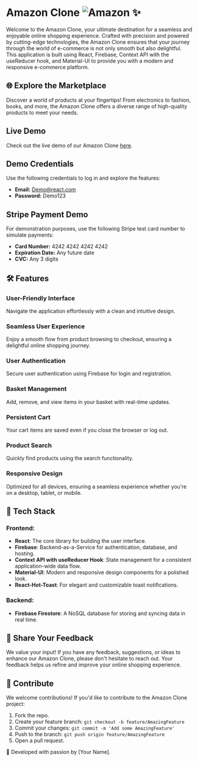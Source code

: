 # Amazon Clone ![Amazon](https://upload.wikimedia.org/wikipedia/commons/thumb/4/4a/Amazon_icon.svg/240px-Amazon_icon.svg.png) ✨

Welcome to the Amazon Clone, your ultimate destination for a seamless and enjoyable online shopping experience. Crafted with precision and powered by cutting-edge technologies, the Amazon Clone ensures that your journey through the world of e-commerce is not only smooth but also delightful. This application is built using React, Firebase, Context API with the useReducer hook, and Material-UI to provide you with a modern and responsive e-commerce platform.

## 🌐 Explore the Marketplace
Discover a world of products at your fingertips! From electronics to fashion, books, and more, the Amazon Clone offers a diverse range of high-quality products to meet your needs.

## Live Demo
Check out the live demo of our Amazon Clone [here](https://clone-5079b.web.app/).

## Demo Credentials
Use the following credentials to log in and explore the features:
- **Email:** Demo@react.com
- **Password:** Demo123

## Stripe Payment Demo
For demonstration purposes, use the following Stripe test card number to simulate payments:
- **Card Number:** 4242 4242 4242 4242
- **Expiration Date:** Any future date
- **CVC:** Any 3 digits

## 🛠️ Features
### User-Friendly Interface
Navigate the application effortlessly with a clean and intuitive design.

### Seamless User Experience
Enjoy a smooth flow from product browsing to checkout, ensuring a delightful online shopping journey.

### User Authentication
Secure user authentication using Firebase for login and registration.

### Basket Management
Add, remove, and view items in your basket with real-time updates.

### Persistent Cart
Your cart items are saved even if you close the browser or log out.

### Product Search
Quickly find products using the search functionality.

### Responsive Design
Optimized for all devices, ensuring a seamless experience whether you're on a desktop, tablet, or mobile.

## 🔧 Tech Stack
### Frontend:
- **React**: The core library for building the user interface.
- **Firebase**: Backend-as-a-Service for authentication, database, and hosting.
- **Context API with useReducer Hook**: State management for a consistent application-wide data flow.
- **Material-UI**: Modern and responsive design components for a polished look.
- **React-Hot-Toast**: For elegant and customizable toast notifications.

### Backend:
- **Firebase Firestore**: A NoSQL database for storing and syncing data in real time.

## 💬 Share Your Feedback
We value your input! If you have any feedback, suggestions, or ideas to enhance our Amazon Clone, please don't hesitate to reach out. Your feedback helps us refine and improve your online shopping experience.

## 🤝 Contribute
We welcome contributions! If you'd like to contribute to the Amazon Clone project:

1. Fork the repo.
2. Create your feature branch: `git checkout -b feature/AmazingFeature`
3. Commit your changes: `git commit -m 'Add some AmazingFeature'`
4. Push to the branch: `git push origin feature/AmazingFeature`
5. Open a pull request.

🚀 Developed with passion by [Your Name].
